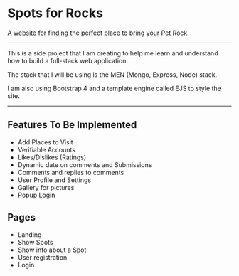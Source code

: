 # Spots for Rocks

A [website](spotsfor.rocks) for finding the perfect place to bring your Pet Rock.

---

This is a side project that I am creating to help me learn and understand how to build a full-stack web application.

The stack that I will be using is the MEN (Mongo, Express, Node) stack.

I am also using Bootstrap 4 and a template engine called EJS to style the site.

---

## Features To Be Implemented

- Add Places to Visit
- Verifiable Accounts
- Likes/Dislikes (Ratings)
- Dynamic date on comments and Submissions
- Comments and replies to comments
- User Profile and Settings
- Gallery for pictures
- Popup Login

## Pages

- ~~Landing~~
- Show Spots
- Show info about a Spot
- User registration
- Login
